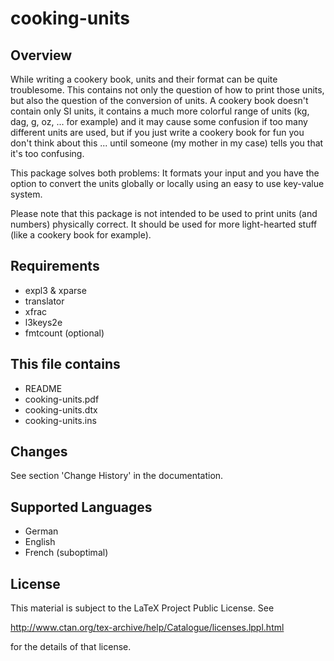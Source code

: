 
cooking-units
=============

Overview
--------

While writing a cookery book, units and their format can be quite
troublesome. This contains not only the question of how to print those
units, but also the question of the conversion of units. A cookery
book doesn't contain only SI units, it contains a much more colorful
range of units (kg, dag, g, oz, ... for example) and it may cause
some confusion if too many different units are used, but if you just
write a cookery book for fun you don't think about this ... until
someone (my mother in my case) tells you that it's too confusing.

This package solves both problems: It formats your input and you have
the option to convert the units globally or locally using an easy to
use key-value system.

Please note that this package is not intended to be used to print
units (and numbers) physically correct. It should be used for more
light-hearted stuff (like a cookery book for example).

Requirements
------------

 * expl3 & xparse
 * translator
 * xfrac
 * l3keys2e
 * fmtcount (optional)

This file contains
------------------

 * README
 * cooking-units.pdf
 * cooking-units.dtx
 * cooking-units.ins

Changes
-------

See section 'Change History' in the documentation.

Supported Languages
-------------------

* German
* English
* French (suboptimal)

License
-------
This material is subject to the LaTeX Project Public License. See

  http://www.ctan.org/tex-archive/help/Catalogue/licenses.lppl.html

for the details of that license.

